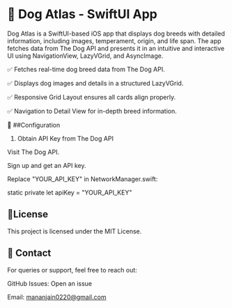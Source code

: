 # 🐶 Dog Atlas - SwiftUI App
Dog Atlas is a SwiftUI-based iOS app that displays dog breeds with detailed information, including images, temperament, origin, and life span. The app fetches data from The Dog API and presents it in an intuitive and interactive UI using NavigationView, LazyVGrid, and AsyncImage.

✅ Fetches real-time dog breed data from The Dog API.

✅ Displays dog images and details in a structured LazyVGrid.

✅ Responsive Grid Layout ensures all cards align properly.

✅ Navigation to Detail View for in-depth breed information.

🔧 ##Configuration

1. Obtain API Key from The Dog API

Visit The Dog API.

Sign up and get an API key.

Replace "YOUR_API_KEY" in NetworkManager.swift:

static private let apiKey = "YOUR_API_KEY"

## 📜License

This project is licensed under the MIT License.


## 📩 Contact

For queries or support, feel free to reach out:

GitHub Issues: Open an issue

Email: mananjain0220@gmail.com

